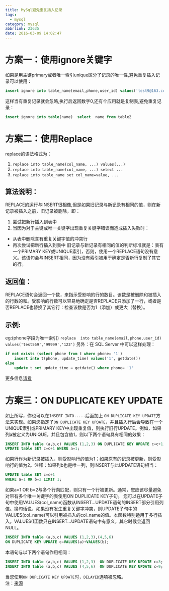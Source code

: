 ```yaml
---
title: MySql避免重复插入记录
tags:
  - mysql
category: mysql
abbrlink: 23635
date: 2016-03-09 14:02:47
---
```


# 方案一：使用ignore关键字
如果是用主键primary或者唯一索引unique区分了记录的唯一性,避免重复插入记录可以使用：
``` sql
insert ignore into table_name(email,phone,user_id) values('test9@163.com','99999','9999')
```
这样当有重复记录就会忽略,执行后返回数字0,还有个应用就是复制表,避免重复记录：
``` sql
insert ignore into table(name)  select  name from table2
```

# 方案二：使用Replace

replace的语法格式为：
1. `replace into table_name(col_name, ...) values(...) `
2. `replace into table_name(col_name, ...) select ... `
3. `replace into table_name set col_name=value, ...`

## 算法说明：
REPLACE的运行与INSERT很相像,但是如果旧记录与新记录有相同的值，则在新记录被插入之前，旧记录被删除，即：
1. 尝试把新行插入到表中
2. 当因为对于主键或唯一关键字出现重复关键字错误而造成插入失败时：
  - 从表中删除含有重复关键字值的冲突行
  - 再次尝试把新行插入到表中
旧记录与新记录有相同的值的判断标准就是：表有一个PRIMARY KEY或UNIQUE索引，否则，使用一个REPLACE语句没有意义。该语句会与INSERT相同，因为没有索引被用于确定是否新行复制了其它的行。
## 返回值：
REPLACE语句会返回一个数，来指示受影响的行的数目。该数是被删除和被插入的行数的和。受影响的行数可以容易地确定是否REPLACE只添加了一行，或者是否REPLACE也替换了其它行：检查该数是否为1（添加）或更大（替换）。
## 示例:
eg:(phone字段为唯一索引)
`replace  into table_name(email,phone,user_id) values('test569','99999','123')`
另外：在 SQL Server 中可以这样处理：
``` sql
if not exists (select phone from t where phone= '1')  
    insert into t(phone, update_time) values('1', getdate())
else
    update t set update_time = getdate() where phone= '1'
```
更多信息[请看](http://dev.mysql.com/doc/refman/5.1/zh/sql-syntax.html#replace)

# 方案三：ON DUPLICATE KEY UPDATE
如‍上所写，你也可以在`INSERT INTO.....`后面加上 `ON DUPLICATE KEY UPDATE`方法来实现。如果您指定了`ON DUPLICATE KEY UPDATE`，并且插入行后会导致在一个UNIQUE索引或PRIMARY KEY中出现重复值，则执行旧行UPDATE。例如，如果列a被定义为UNIQUE，并且包含值1，则以下两个语句具有相同的效果：
``` sql
INSERT INTO table (a,b,c) VALUES (1,2,3) ON DUPLICATE KEY UPDATE c=c+1; `
UPDATE table SET c=c+1 WHERE a=1;
```
如果行作为新记录被插入，则受影响行的值为1；如果原有的记录被更新，则受影响行的值为2。注释：如果列b也是唯一列，则INSERT与此UPDATE语句相当：
``` sql
UPDATE table SET c=c+1
WHERE a=1 OR b=2 LIMIT 1;
```
如果a=1 OR b=2与多个行向匹配，则只有一个行被更新。通常，您应该尽量避免对带有多个唯一关键字的表使用ON DUPLICATE KEY子句。
您可以在UPDATE子句中使用VALUES(col_name)函数从INSERT...UPDATE语句的INSERT部分引用列值。换句话说，如果没有发生重复关键字冲突，则UPDATE子句中的VALUES(col_name)可以引用被插入的col_name的值。本函数特别适用于多行插入。VALUES()函数只在INSERT...UPDATE语句中有意义，其它时候会返回NULL。
``` sql
INSERT INTO table (a,b,c) VALUES (1,2,3),(4,5,6)    
ON DUPLICATE KEY UPDATE c=VALUES(a)+VALUES(b);
```
本语句与以下两个语句作用相同：
``` sql
INSERT INTO table (a,b,c) VALUES (1,2,3)  ON DUPLICATE KEY UPDATE c=3;
INSERT INTO table (a,b,c) VALUES (4,5,6)  ON DUPLICATE KEY UPDATE c=9;
```
当您使用`ON DUPLICATE KEY UPDATE`时，`DELAYED`选项被忽略。                   
注：[来源](http://www.cnblogs.com/zeroone/archive/2012/04/18/2454728.html)
